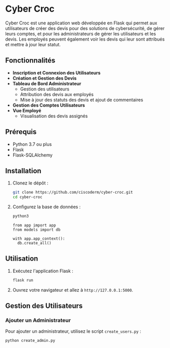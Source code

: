 # Cyber Croc

Cyber Croc est une application web développée en Flask qui permet aux utilisateurs de créer des devis pour des solutions de cybersécurité, de gérer leurs comptes, et pour les administrateurs de gérer les utilisateurs et les devis. Les employés peuvent également voir les devis qui leur sont attribués et mettre à jour leur statut.

## Fonctionnalités

- **Inscription et Connexion des Utilisateurs**
- **Création et Gestion des Devis**
- **Tableau de Bord Administrateur**
  - Gestion des utilisateurs
  - Attribution des devis aux employés
  - Mise à jour des statuts des devis et ajout de commentaires
- **Gestion des Comptes Utilisateurs**
- **Vue Employé**
  - Visualisation des devis assignés

## Prérequis

- Python 3.7 ou plus
- Flask
- Flask-SQLAlchemy

## Installation

1. Clonez le dépôt :
    ```bash
    git clone https://github.com/ciscoderm/cyber-croc.git
    cd cyber-croc
    ```

2. Configurez la base de données :
    ```bash
    python3
    ```
    ```python3
    from app import app
    from models import db

    with app.app_context():
      db.create_all()
    ```

## Utilisation

1. Exécutez l'application Flask :
    ```bash
    flask run
    ```

2. Ouvrez votre navigateur et allez à `http://127.0.0.1:5000`.

## Gestion des Utilisateurs

### Ajouter un Administrateur

Pour ajouter un administrateur, utilisez le script `create_users.py` :
```bash
python create_admin.py
